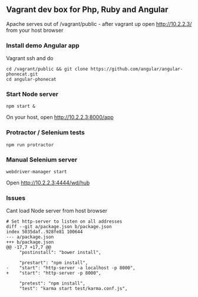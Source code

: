 ## Vagrant dev box for Php, Ruby and Angular

Apache serves out of /vagrant/public - after vagrant up open http://10.2.2.3/ from your host browser

### Install demo Angular app
Vagrant ssh and do
```
cd /vagrant/public && git clone https://github.com/angular/angular-phonecat.git
cd angular-phonecat
```

### Start Node server
```
npm start &
```
On your host, open http://10.2.2.3:8000/app

### Protractor / Selenium tests
```
npm run protractor
```

### Manual Selenium server
```
webdriver-manager start
```
Open http://10.2.2.3:4444/wd/hub

### Issues
Cant load Node server from host browser
```
# Set http-server to listen on all addresses
diff --git a/package.json b/package.json
index 5035daf..928fe81 100644
--- a/package.json
+++ b/package.json
@@ -17,7 +17,7 @@
     "postinstall": "bower install",

     "prestart": "npm install",
-    "start": "http-server -a localhost -p 8000",
+    "start": "http-server -p 8000",

     "pretest": "npm install",
     "test": "karma start test/karma.conf.js",
```